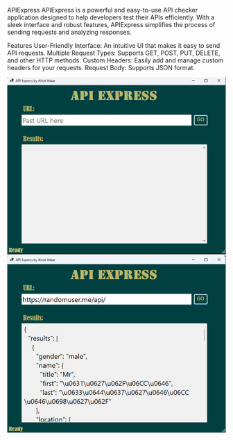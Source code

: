APIExpress
APIExpress is a powerful and easy-to-use API checker application designed to help developers test their APIs efficiently. With a sleek interface and robust features, APIExpress simplifies the process of sending requests and analyzing responses.

Features
User-Friendly Interface: An intuitive UI that makes it easy to send API requests.
Multiple Request Types: Supports GET, POST, PUT, DELETE, and other HTTP methods.
Custom Headers: Easily add and manage custom headers for your requests.
Request Body: Supports JSON format.

![APIExpress](Images/UI-1.png)
![APIExpress](Images/UI-2.png)
